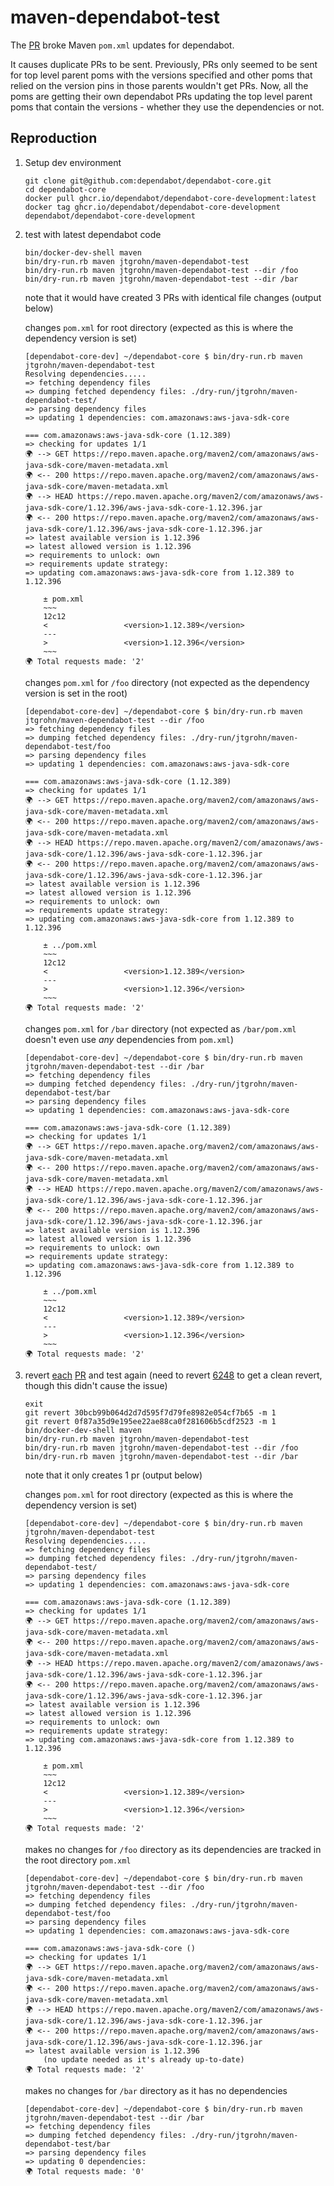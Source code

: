 # maven-dependabot-test

The [PR](https://github.com/dependabot/dependabot-core/pull/6491) broke Maven `pom.xml` updates for dependabot.

It causes duplicate PRs to be sent. Previously, PRs only seemed to be sent for top level parent poms with the versions specified and other poms that relied on the version pins in those parents wouldn't get PRs. Now, all the poms are getting their own dependabot PRs updating the top level parent poms that contain the versions - whether they use the dependencies or not.

## Reproduction

1. Setup dev environment

    ```shell
    git clone git@github.com:dependabot/dependabot-core.git
    cd dependabot-core
    docker pull ghcr.io/dependabot/dependabot-core-development:latest
    docker tag ghcr.io/dependabot/dependabot-core-development dependabot/dependabot-core-development
    ```

1. test with latest dependabot code

    ```shell
    bin/docker-dev-shell maven
    bin/dry-run.rb maven jtgrohn/maven-dependabot-test
    bin/dry-run.rb maven jtgrohn/maven-dependabot-test --dir /foo
    bin/dry-run.rb maven jtgrohn/maven-dependabot-test --dir /bar
    ```

    note that it would have created 3 PRs with identical file changes (output below)

    changes `pom.xml` for root directory (expected as this is where the dependency version is set)
    ```shell
    [dependabot-core-dev] ~/dependabot-core $ bin/dry-run.rb maven jtgrohn/maven-dependabot-test
    Resolving dependencies.....
    => fetching dependency files
    => dumping fetched dependency files: ./dry-run/jtgrohn/maven-dependabot-test/
    => parsing dependency files
    => updating 1 dependencies: com.amazonaws:aws-java-sdk-core

    === com.amazonaws:aws-java-sdk-core (1.12.389)
    => checking for updates 1/1
    🌍 --> GET https://repo.maven.apache.org/maven2/com/amazonaws/aws-java-sdk-core/maven-metadata.xml
    🌍 <-- 200 https://repo.maven.apache.org/maven2/com/amazonaws/aws-java-sdk-core/maven-metadata.xml
    🌍 --> HEAD https://repo.maven.apache.org/maven2/com/amazonaws/aws-java-sdk-core/1.12.396/aws-java-sdk-core-1.12.396.jar
    🌍 <-- 200 https://repo.maven.apache.org/maven2/com/amazonaws/aws-java-sdk-core/1.12.396/aws-java-sdk-core-1.12.396.jar
    => latest available version is 1.12.396
    => latest allowed version is 1.12.396
    => requirements to unlock: own
    => requirements update strategy: 
    => updating com.amazonaws:aws-java-sdk-core from 1.12.389 to 1.12.396

        ± pom.xml
        ~~~
        12c12
        <                 <version>1.12.389</version>
        ---
        >                 <version>1.12.396</version>
        ~~~
    🌍 Total requests made: '2'
    ```

    changes `pom.xml` for `/foo` directory (not expected as the dependency version is set in the root)

    ```shell
    [dependabot-core-dev] ~/dependabot-core $ bin/dry-run.rb maven jtgrohn/maven-dependabot-test --dir /foo
    => fetching dependency files
    => dumping fetched dependency files: ./dry-run/jtgrohn/maven-dependabot-test/foo
    => parsing dependency files
    => updating 1 dependencies: com.amazonaws:aws-java-sdk-core

    === com.amazonaws:aws-java-sdk-core (1.12.389)
    => checking for updates 1/1
    🌍 --> GET https://repo.maven.apache.org/maven2/com/amazonaws/aws-java-sdk-core/maven-metadata.xml
    🌍 <-- 200 https://repo.maven.apache.org/maven2/com/amazonaws/aws-java-sdk-core/maven-metadata.xml
    🌍 --> HEAD https://repo.maven.apache.org/maven2/com/amazonaws/aws-java-sdk-core/1.12.396/aws-java-sdk-core-1.12.396.jar
    🌍 <-- 200 https://repo.maven.apache.org/maven2/com/amazonaws/aws-java-sdk-core/1.12.396/aws-java-sdk-core-1.12.396.jar
    => latest available version is 1.12.396
    => latest allowed version is 1.12.396
    => requirements to unlock: own
    => requirements update strategy: 
    => updating com.amazonaws:aws-java-sdk-core from 1.12.389 to 1.12.396

        ± ../pom.xml
        ~~~
        12c12
        <                 <version>1.12.389</version>
        ---
        >                 <version>1.12.396</version>
        ~~~
    🌍 Total requests made: '2'
    ```

    changes `pom.xml` for `/bar` directory (not expected as `/bar/pom.xml` doesn't even use _any_ dependencies from `pom.xml`) 

    ```shell
    [dependabot-core-dev] ~/dependabot-core $ bin/dry-run.rb maven jtgrohn/maven-dependabot-test --dir /bar
    => fetching dependency files
    => dumping fetched dependency files: ./dry-run/jtgrohn/maven-dependabot-test/bar
    => parsing dependency files
    => updating 1 dependencies: com.amazonaws:aws-java-sdk-core

    === com.amazonaws:aws-java-sdk-core (1.12.389)
    => checking for updates 1/1
    🌍 --> GET https://repo.maven.apache.org/maven2/com/amazonaws/aws-java-sdk-core/maven-metadata.xml
    🌍 <-- 200 https://repo.maven.apache.org/maven2/com/amazonaws/aws-java-sdk-core/maven-metadata.xml
    🌍 --> HEAD https://repo.maven.apache.org/maven2/com/amazonaws/aws-java-sdk-core/1.12.396/aws-java-sdk-core-1.12.396.jar
    🌍 <-- 200 https://repo.maven.apache.org/maven2/com/amazonaws/aws-java-sdk-core/1.12.396/aws-java-sdk-core-1.12.396.jar
    => latest available version is 1.12.396
    => latest allowed version is 1.12.396
    => requirements to unlock: own
    => requirements update strategy: 
    => updating com.amazonaws:aws-java-sdk-core from 1.12.389 to 1.12.396

        ± ../pom.xml
        ~~~
        12c12
        <                 <version>1.12.389</version>
        ---
        >                 <version>1.12.396</version>
        ~~~
    🌍 Total requests made: '2'
    ```

1. revert [each](https://github.com/dependabot/dependabot-core/pull/6248) [PR](https://github.com/dependabot/dependabot-core/pull/6491) and test again (need to revert [6248](https://github.com/dependabot/dependabot-core/pull/6248) to get a clean revert, though this didn't cause the issue)

    ```shell
    exit
    git revert 30bcb99b064d2d7d595f7d79fe8982e054cf7b65 -m 1
    git revert 0f87a35d9e195ee22ae88ca0f281606b5cdf2523 -m 1
    bin/docker-dev-shell maven
    bin/dry-run.rb maven jtgrohn/maven-dependabot-test
    bin/dry-run.rb maven jtgrohn/maven-dependabot-test --dir /foo
    bin/dry-run.rb maven jtgrohn/maven-dependabot-test --dir /bar
    ```

    note that it only creates 1 pr (output below)

    changes `pom.xml` for root directory (expected as this is where the dependency version is set)

    ```shell
    [dependabot-core-dev] ~/dependabot-core $ bin/dry-run.rb maven jtgrohn/maven-dependabot-test
    Resolving dependencies.....
    => fetching dependency files
    => dumping fetched dependency files: ./dry-run/jtgrohn/maven-dependabot-test/
    => parsing dependency files
    => updating 1 dependencies: com.amazonaws:aws-java-sdk-core

    === com.amazonaws:aws-java-sdk-core (1.12.389)
    => checking for updates 1/1
    🌍 --> GET https://repo.maven.apache.org/maven2/com/amazonaws/aws-java-sdk-core/maven-metadata.xml
    🌍 <-- 200 https://repo.maven.apache.org/maven2/com/amazonaws/aws-java-sdk-core/maven-metadata.xml
    🌍 --> HEAD https://repo.maven.apache.org/maven2/com/amazonaws/aws-java-sdk-core/1.12.396/aws-java-sdk-core-1.12.396.jar
    🌍 <-- 200 https://repo.maven.apache.org/maven2/com/amazonaws/aws-java-sdk-core/1.12.396/aws-java-sdk-core-1.12.396.jar
    => latest available version is 1.12.396
    => latest allowed version is 1.12.396
    => requirements to unlock: own
    => requirements update strategy: 
    => updating com.amazonaws:aws-java-sdk-core from 1.12.389 to 1.12.396

        ± pom.xml
        ~~~
        12c12
        <                 <version>1.12.389</version>
        ---
        >                 <version>1.12.396</version>
        ~~~
    🌍 Total requests made: '2'
    ```

    makes no changes for `/foo` directory as its dependencies are tracked in the root directory `pom.xml`

    ```
    [dependabot-core-dev] ~/dependabot-core $ bin/dry-run.rb maven jtgrohn/maven-dependabot-test --dir /foo
    => fetching dependency files
    => dumping fetched dependency files: ./dry-run/jtgrohn/maven-dependabot-test/foo
    => parsing dependency files
    => updating 1 dependencies: com.amazonaws:aws-java-sdk-core

    === com.amazonaws:aws-java-sdk-core ()
    => checking for updates 1/1
    🌍 --> GET https://repo.maven.apache.org/maven2/com/amazonaws/aws-java-sdk-core/maven-metadata.xml
    🌍 <-- 200 https://repo.maven.apache.org/maven2/com/amazonaws/aws-java-sdk-core/maven-metadata.xml
    🌍 --> HEAD https://repo.maven.apache.org/maven2/com/amazonaws/aws-java-sdk-core/1.12.396/aws-java-sdk-core-1.12.396.jar
    🌍 <-- 200 https://repo.maven.apache.org/maven2/com/amazonaws/aws-java-sdk-core/1.12.396/aws-java-sdk-core-1.12.396.jar
    => latest available version is 1.12.396
        (no update needed as it's already up-to-date)
    🌍 Total requests made: '2'
    ```

    makes no changes for `/bar` directory as it has no dependencies

    ```
    [dependabot-core-dev] ~/dependabot-core $ bin/dry-run.rb maven jtgrohn/maven-dependabot-test --dir /bar
    => fetching dependency files
    => dumping fetched dependency files: ./dry-run/jtgrohn/maven-dependabot-test/bar
    => parsing dependency files
    => updating 0 dependencies: 
    🌍 Total requests made: '0'
    ```
